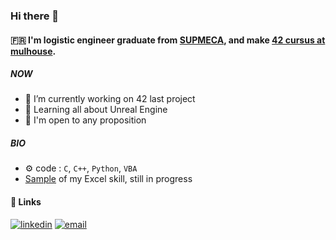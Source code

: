 ### Hi there 👋 

#### 🇫🇷 I'm logistic engineer graduate from [SUPMECA](https://www.isae-supmeca.fr/), and make [42 cursus at mulhouse](https://www.42mulhouse.fr/).

##### NOW

- 🔭 I’m currently working on 42 last project
- 🌱 Learning all about Unreal Engine 
- 📨 I'm open to any proposition

##### BIO

- ⚙️ code : `C`, `C++`, `Python`, `VBA`
- [Sample](https://github.com/Jeremy-Perras/Flux) of my Excel skill, still in progress

#### :link: Links

<a href="https://www.linkedin.com/in/j%C3%A9r%C3%A9my-perras-1ba397167/"><img src="https://img.icons8.com/color/96/000000/linkedin.png" alt="linkedin"/></a>
<a href="jeremy.perras@outlook.fr"><img src="https://img.icons8.com/color/96/000000/gmail.png" alt="email"/></a>

